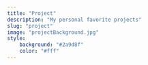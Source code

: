 ```yaml
---
title: "Project"
description: "My personal favorite projects"
slug: "project"
image: "projectBackground.jpg"
style:
    background: "#2a9d8f"
    color: "#fff"
---
```

